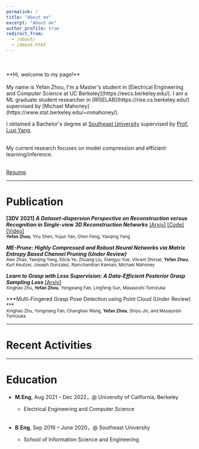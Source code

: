 ```yaml
---
permalink: /
title: "About me"
excerpt: "About me"
author_profile: true
redirect_from: 
  - /about/
  - /about.html
---
```

<br/>
<br/>
**Hi, welcome to my page!**
<br/>
<br/>
My name is Yefan Zhou, I'm a Master's student in [Electrical Engineering and Computer Science at UC Berkeley](https://eecs.berkeley.edu/). I am a ML graduate student researcher in [RISELAB](https://rise.cs.berkeley.edu/) supervised by [Michael Mahoney](https://www.stat.berkeley.edu/~mmahoney/).

I obtained a Bachelor's degree at [Southeast University](https://www.seu.edu.cn/english/) supervised by [Prof. Luxi Yang](https://scholar.google.com.hk/citations?user=Bx58-p4AAAAJ&hl=en).

<br/>
My current research focuses on model compression and efficient learning/inference.
<br/>
<br/>

[Resume](https://github.com/YefanZhou/YefanZhou.github.io/blob/master/files/resume_yefan_Jan10.pdf).

------


Publication
======
**[3DV 2021]** ***A Dataset-dispersion Perspective on Reconstruction versus Recognition in Single-view 3D Reconstruction Networks*** [[Arxiv]](https://arxiv.org/abs/2111.15158) [[Code]](https://github.com/YefanZhou/dispersion-score) [[Video]](https://recorder-v3.slideslive.com/?share=56386&s=b2b66c99-282f-4b1d-91db-1966c093a17d)  
<sup>**Yefan Zhou**, Yiru Shen, Yujun Yan, Chen Feng, Yaoqing Yang</sup>

***ME-Prune: Highly Compressed and Robust Neural Networks via Matrix Entropy Based Channel Pruning (Under Review)***  
<sup>Alex Zhao, Yaoqing Yang, Elicia Ye, Zhuang Liu, Xiangyu Yue, Vikram Shirsat, **Yefan Zhou**, Kurt Keutzer, Joseph Gonzalez, Ramchandran Kannan, Michael Mahoney</sup>

***Learn to Grasp with Less Supervision: A Data-Efficient Posterior Grasp Sampling Loss*** [[Arxiv]](https://arxiv.org/abs/2110.01379)  
<sup>Xinghao Zhu, **Yefan Zhou**, Yongxiang Fan, Lingfeng Sun, Masayoshi Tomizuka</sup>

***Multi-Fingered Grasp Pose Detection using Point Cloud (Under Review) ***  
<sup>Xinghao Zhu, Yongxiang Fan, Changhao Wang, **Yefan Zhou**, Shiyu Jin, and Masayoshi Tomizuka</sup>
 
 

------



Recent Activities
======

------



Education
======
* **M.Eng**, Aug 2021 – Dec 2022，@ University of California, Berkeley  
	* Electrical Engineering and Computer Science
	<br/>

* **B.Eng**, Sep 2016 – June 2020，@ Southeast University  
	* School of Information Science and Engineering  

  
  
  
  
  

